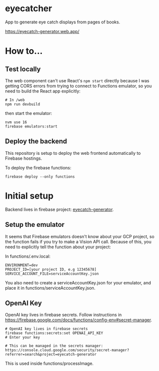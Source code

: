 # eyecatcher

App to generate eye catch displays from pages of books.

https://eyecatch-generator.web.app/

# How to...

## Test locally

The web component can't use React's `npm start` directly because I was getting CORS errors from trying to connect to Functions emulator, so you need to build the React app explicitly:

```
# In /web
npm run devbuild
```

then start the emulator:

```
nvm use 16
firebase emulators:start
```

## Deploy the backend

This repository is setup to deploy the web frontend automatically to Firebase hostings.

To deploy the firebase functions:

```
firebase deploy --only functions
```

# Initial setup

Backend lives in firebase project: [eyecatch-generator](https://console.firebase.google.com/project/eyecatch-generator/overview).

## Setup the emulator

It seems that Firebase emulators doesn't know about your GCP project, so the function fails if you try to make a Vision API call. Because of this, you need to explicitly tell the function about your project:

In functions/.env.local:

```
ENVIRONMENT=dev
PROJECT_ID=[your project ID, e.g 12345678]
SERVICE_ACCOUNT_FILE=serviceAccountKey.json
```

You also need to create a serviceAccountKey.json for your emulator, and place it in functions/serviceAccountKey.json.

## OpenAI Key

OpenAI key lives in firebase secrets. Follow instructions in https://firebase.google.com/docs/functions/config-env#secret-manager.

```
# OpenAI key lives in firebase secrets
firebase functions:secrets:set OPENAI_API_KEY
# Enter your key

# This can be managed in the secrets manager: https://console.cloud.google.com/security/secret-manager?referrer=search&project=eyecatch-generator
```

This is used inside functions/processImage.
